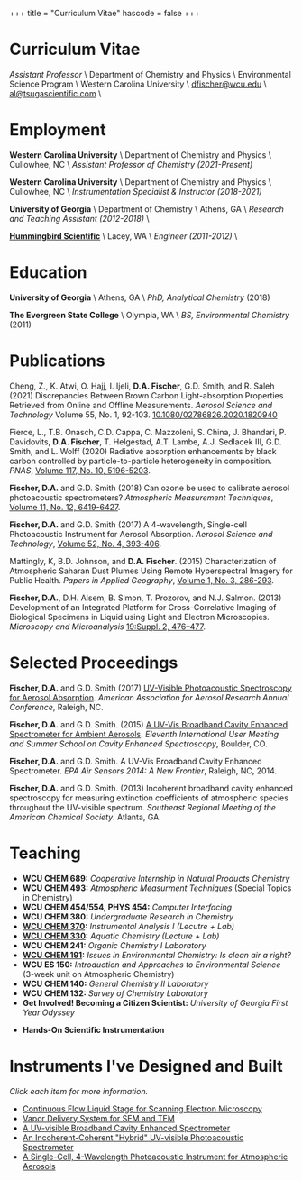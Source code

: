 +++
title = "Curriculum Vitae"
hascode = false
+++

# Curriculum Vitae

*Assistant Professor* \\
Department of Chemistry and Physics \\
Environmental Science Program \\
Western Carolina University  \\
[dfischer@wcu.edu](mailto:dfischer@wcu.edu)  \\
[al@tsugascientific.com](mailto:al@tsugascientific.com) \\

# Employment

**Western Carolina University**  \\
Department of Chemistry and Physics  \\
Cullowhee, NC  \\
*Assistant Professor of Chemistry (2021-Present)*  

**Western Carolina University**  \\
Department of Chemistry and Physics  \\
Cullowhee, NC  \\
*Instrumentation Specialist & Instructor (2018-2021)*  

**University of Georgia**  \\
Department of Chemistry  \\
Athens, GA  \\
*Research and Teaching Assistant (2012-2018)*  \\

**[Hummingbird Scientific](http://www.hummingbirdscientific.com)**  \\
Lacey, WA  \\
*Engineer (2011-2012)*    \\

# Education

**University of Georgia**  \\
Athens, GA  \\
*PhD, Analytical Chemistry*  (2018)  

**The Evergreen State College**  \\
Olympia, WA  \\
*BS, Environmental Chemistry* (2011)  

# Publications

Cheng, Z., K. Atwi, O. Hajj, I. Ijeli, **D.A. Fischer**, G.D. Smith, and R. Saleh (2021) Discrepancies Between Brown Carbon Light-absorption Properties Retrieved from Online and Offline Measurements. *Aerosol Science and Technology* Volume 55, No. 1, 92-103. [10.1080/02786826.2020.1820940](https://doi.org/10.1080/02786826.2020.1820940)

<!-- , manuscript ID AST-MS-2020-086.R1 -->

Fierce, L., T.B. Onasch, C.D. Cappa, C. Mazzoleni, S. China, J. Bhandari, P. Davidovits, **D.A. Fischer**, T. Helgestad, A.T. Lambe, A.J. Sedlacek III, G.D. Smith, and L. Wolff (2020) Radiative absorption enhancements by black carbon controlled by particle-to-particle heterogeneity in composition. *PNAS*, [Volume 117, No. 10, 5196-5203](https://doi.org/10.1073/pnas.1919723117).

<!-- **Fischer, D.A.**, Z. Cheng, R. Saleh, and G.D. Smith.  Comparison of 7-wavelength Aethalometer to a 4-wavelength Photoacoustic Spectrometer. *ACS Earth and Space Chemistry* (*in preparation*) -->

**Fischer, D.A.** and G.D. Smith (2018) Can ozone be used to calibrate aerosol photoacoustic spectrometers? *Atmospheric Measurement Techniques*, [Volume 11, No. 12, 6419-6427](https://doi.org/10.5194/amt-11-6419-2018).

**Fischer, D.A.** and G.D. Smith (2017) A 4-wavelength, Single-cell Photoacoustic Instrument for Aerosol Absorption.  *Aerosol Science and Technology*, [Volume 52, No. 4, 393-406](https://www.tandfonline.com/doi/abs/10.1080/02786826.2017.1413231).

Mattingly, K, B.D. Johnson, and **D.A. Fischer**. (2015) Characterization of Atmospheric Saharan Dust Plumes Using Remote Hyperspectral Imagery for Public Health. *Papers in Applied Geography*, [Volume 1, No. 3, 286-293](http://www.tandfonline.com/doi/abs/10.1080/23754931.2015.1014705).

**Fischer, D.A.**, D.H. Alsem, B. Simon, T. Prozorov, and N.J. Salmon. (2013) Development of an Integrated Platform for Cross-Correlative Imaging of Biological Specimens in Liquid using Light and Electron Microscopies. *Microscopy and Microanalysis* [19:Suppl. 2, 476–477](http://journals.cambridge.org/action/displayAbstract?fromPage=online&aid=9031943&fulltextType=AB&fileId=S1431927613004376).
<!--
**Fischer, D.A.** (2011) Development of a GC-MS/EAD Method for the Study of Allomone Olfaction in Insects. American Chemical Society Puget Sound Undergraduate Research Symposium, Seattle, WA. -->

# Selected Proceedings

**Fischer, D.A.** and G.D. Smith (2017) [UV-Visible Photoacoustic Spectroscopy for Aerosol Absorption](/assets/pdf/poster_pas_aaar_2017_al-fischer.pdf). *American Association for Aerosol Research Annual Conference*, Raleigh, NC.

<!-- 
Renbaum-Wolff, L., **D.A. Fischer**, T. Helgestad, A. Lambe, G. Smith, C. Cappa, A.J. Sedlacek, P. Davidovits, T. ONASCH, A. Freedman. (2016) Broadband Measurements of the Mass Absorption Coefficient of Soot.  *American Association for Aerosol Research Annual Conference*, Portland, OR. 7CA.1. -->
<!-- 
Renbaum-Wolff, L., **D.A. Fischer**, T. Helgestad, A. Lambe, G. Smith, C. Cappa, A. Sedlacek, P. Davidovits, T. Onasch, and A. FREEDMAN. (2016) Measurements of Soot Mass Absorption Coefficients from 300 to 660 nm.  *European Geophysical Union General Assembly 2016*, Vienna, Austria.  EGU2016-9236. -->
<!-- 
***L. RENBAUM-WOLFF***, A. Lambe, T. Onasch, A. Freedman, L. Williams, T. Helgestad, C. Cappa, **D.A. Fischer**, G. Smith, S. China, C. Mazzoleni, A.J. Sedlacek, E. Browne, G. Isaacman-VanWertz, J. Kroll, J. Brogan, Y. Parmar, A. Lee, N. Sharma, J. Bhandari, J. Jayne, D. Worsnop, P. Davidovits. (2015) New Optical Experiments "Shed Light" on Role of Particle Morphology and Chemical Composition in the Absorption Enhancement of Coated Soot Particles.  *American Association for Aerosol Research Annual Conference*,  Minneapolis, MN. 12CC.3. 
-->

**Fischer, D.A.** and G.D. Smith. (2015) [A UV-Vis Broadband Cavity Enhanced Spectrometer for Ambient Aerosols](/assets/pdf/poster_bbces_ces_2015_al-fischer.pdf). *Eleventh International User Meeting and Summer School on Cavity Enhanced Spectroscopy*, Boulder, CO.

**Fischer, D.A.** and G.D. Smith. A UV-Vis Broadband Cavity Enhanced Spectrometer. *EPA Air Sensors 2014: A New Frontier*, Raleigh, NC, 2014.

**Fischer, D.A.** and G.D. Smith. (2013) Incoherent broadband cavity enhanced spectroscopy for measuring extinction coefficients of atmospheric species throughout the UV-visible spectrum.  *Southeast Regional Meeting of the American Chemical Society*.  Atlanta, GA.

# Teaching

- **WCU CHEM 689:** *Cooperative Internship in Natural Products Chemistry*
- **WCU CHEM 493:** *Atmospheric Measurment Techniques* (Special Topics in Chemistry)
- **WCU CHEM 454/554, PHYS 454:**  *Computer Interfacing*
- **WCU CHEM 380:**  *Undergraduate Research in Chemistry*
- **[WCU CHEM 370](https://chem370.github.io):**  *Instrumental Analysis I (Lecutre + Lab)*
- **[WCU CHEM 330](https://chem330.github.io):**  *Aquatic Chemistry (Lecture + Lab)*
- **WCU CHEM 241:**  *Organic Chemistry I Laboratory*  
- **[WCU CHEM 191](https://alphonse.github.io/archive/chem191):**  *Issues in Environmental Chemistry: Is clean air a right?*
- **WCU ES 150:**  *Introduction and Approaches to Environmental Science* (3-week unit on Atmospheric Chemistry)
- **WCU CHEM 140:**  *General Chemistry II Laboratory*
- **WCU CHEM 132:**  *Survey of Chemistry Laboratory*
- **Get Involved! Becoming a Citizen Scientist:**   *University of Georgia First Year Odyssey*  
<!-- Fall 2014, Fall 2015 -->

- **Hands-On Scientific Instrumentation**

# Instruments I've Designed and Built

*Click each item for more information.*

* [Continuous Flow Liquid Stage for Scanning Electron Microscopy](http://hummingbirdscientific.com/products/sem-liquid/)
* [Vapor Delivery System for SEM and TEM](http://hummingbirdscientific.com/products/liquid/liquid-system-vapor-delivery-system/)
* [A UV-visible Broadband Cavity Enhanced Spectrometer](/assets/pdf/poster_bbces_ces_2015_al-fischer.pdf)
* [An Incoherent-Coherent "Hybrid" UV-visible Photoacoustic Spectrometer](http://smithlab.uga.edu/Research/PAS/)
* [A Single-Cell, 4-Wavelength Photoacoustic Instrument for Atmospheric Aerosols](/assets/pdf/poster_pas_aaar_2017_al-fischer.pdf)

<!-- ## On the Web

[**Lichens of the Evergreen State College**](http://blogs.evergreen.edu/lichens/)
A website dedicated to lichen study at The Evergreen State College. (Original creator and main contributor)

[**Lichen Guide**](https://play.google.com/store/apps/details?id=com.lichen.guide)
An Android app lichen guide to Northwest lichens. (Contributed glossary and corresponding images.)

[**Visualizing Evergreen's Forest Campus: Barking Dog Creek**](http://blogs.evergreen.edu/virtualforest/barking-dog-creek/)
A visualization of a creek on the campus of The Evergreen State College using traditional mapping techniques and ground-based LiDAR. -->

<!-- ## Languages & Software

I am fluent in the following languages and software packages:

- *Data Analysis:* R, Julia, MATLAB, Excel
- *Instrument Control:*  LabVIEW, Arduino/C
- *CAD:* Solidworks, Autocad
- *GIS:* Q-GIS
- *Word Processing:* Markdown + Pandoc, LaTeX, Microsoft Word -->

<!-- {:center: style="text-align: center"}
<img src="/images/languages/scale.jpg" class = "langauge">
<img src="/images/languages/r.jpg" class = "language">
<img src="/images/languages/latex.jpg" class = "language">
<img src="/images/languages/arduino.jpg" class = "language">
<img src="/images/languages/matlab.jpg" class = "language">
<img src="/images/languages/labview.jpg" class = "language">
<img src="/images/languages/solidworks.jpg" class = "language">
<img src="/images/languages/autocad.jpg" class = "language">
<img src="/images/languages/python.jpg" class = "language">
<img src="/images/languages/qgis.jpg" class = "language">
{:center} -->




<!-- ## Service & Community

**Northeast Georgia Orchid Society**
Athens, GA
*Member*

**Georgia Botanical Society**
*Member*

**North American Bryological Society**
*Member*

**Carolina Mountain Land Conservancy**
Hendersonville, NC
*Promotional Materials, Invasive Species Removal* -->

<!--
## Awards & Funding
* University of Georgia PhD Scholars of Excellence Research Fellowship
* University of Georgia Philbrook Scholarship
* Evergreen Foundation Activity Grant
* National Science Foundation S-STEM Scholarship
* Community Foundation of Henderson County Hilary G. Neighbors Scholarship
* Evergreen Scholastic Achievement Scholarship
* Environmental Conservation Organization (ECO) Scholarship -->
